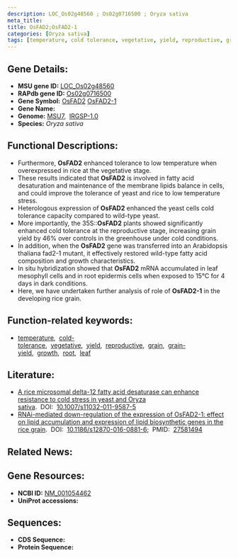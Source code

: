 ```yaml
---
description: LOC_Os02g48560 ; Os02g0716500 ; Oryza sativa
meta_title:
title: OsFAD2;OsFAD2-1
categories: [Oryza sativa]
tags: [temperature, cold tolerance, vegetative, yield, reproductive, grain, grain yield, growth, root, leaf]
---
```


## Gene Details:
- **MSU gene ID:** [LOC_Os02g48560](http://rice.uga.edu/cgi-bin/ORF_infopage.cgi?orf=LOC_Os02g48560)  
- **RAPdb gene ID:** [Os02g0716500](https://rapdb.dna.affrc.go.jp/locus/?name=Os02g0716500)  
- **Gene Symbol:** <u>OsFAD2</u>&nbsp;<u>OsFAD2-1</u>
- **Gene Name:**
- **Genome:**  [MSU7](http://rice.uga.edu/),&nbsp;&nbsp;[IRGSP-1.0](https://rapdb.dna.affrc.go.jp/download/irgsp1.html)
- **Species:** *Oryza sativa*

## Functional Descriptions:
   - Furthermore, **OsFAD2** enhanced tolerance to low temperature when overexpressed in rice at the vegetative stage.
   - These results indicated that **OsFAD2** is involved in fatty acid desaturation and maintenance of the membrane lipids balance in cells, and could improve the tolerance of yeast and rice to low temperature stress.
   - Heterologous expression of **OsFAD2** enhanced the yeast cells cold tolerance capacity compared to wild-type yeast.
   - More importantly, the 35S::**OsFAD2** plants showed significantly enhanced cold tolerance at the reproductive stage, increasing grain yield by 46% over controls in the greenhouse under cold conditions.
   - In addition, when the **OsFAD2** gene was transferred into an Arabidopsis thaliana fad2-1 mutant, it effectively restored wild-type fatty acid composition and growth characteristics.
   - In situ hybridization showed that **OsFAD2** mRNA accumulated in leaf mesophyll cells and in root epidermis cells when exposed to 15°C for 4 days in dark conditions.
   - Here, we have undertaken further analysis of role of **OsFAD2-1** in the developing rice grain.

## Function-related keywords:
   - [temperature](/tags/temperature/),&nbsp;&nbsp;[cold-tolerance](/tags/cold-tolerance/),&nbsp;&nbsp;[vegetative](/tags/vegetative/),&nbsp;&nbsp;[yield](/tags/yield/),&nbsp;&nbsp;[reproductive](/tags/reproductive/),&nbsp;&nbsp;[grain](/tags/grain/),&nbsp;&nbsp;[grain-yield](/tags/grain-yield/),&nbsp;&nbsp;[growth](/tags/growth/),&nbsp;&nbsp;[root](/tags/root/),&nbsp;&nbsp;[leaf](/tags/leaf/)

## Literature:
   - [A rice microsomal delta-12 fatty acid desaturase can enhance resistance to cold stress in yeast and Oryza sativa](https://www.doi.org/10.1007/s11032-011-9587-5).&nbsp;&nbsp;DOI:&nbsp;&nbsp;[10.1007/s11032-011-9587-5](https://www.doi.org/10.1007/s11032-011-9587-5)
   - [RNAi-mediated down-regulation of the expression of OsFAD2-1: effect on lipid accumulation and expression of lipid biosynthetic genes in the rice grain](https://www.doi.org/10.1186/s12870-016-0881-6).&nbsp;&nbsp;DOI:&nbsp;&nbsp;[10.1186/s12870-016-0881-6](https://www.doi.org/10.1186/s12870-016-0881-6);&nbsp;&nbsp;PMID:&nbsp;&nbsp;[27581494](https://pubmed.ncbi.nlm.nih.gov/27581494/)

## Related News:

## Gene Resources:
- **NCBI ID:**  [NM_001054462](http://www.ncbi.nlm.nih.gov/nuccore/NM_001054462)
- **UniProt accessions:** [](https://www.uniprot.org/uniprotkb//entry)

## Sequences:
- **CDS Sequence:**
- **Protein Sequence:**
